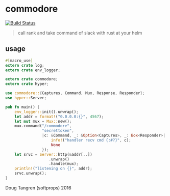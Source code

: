 # commodore

[![Build Status](https://travis-ci.org/softprops/commodore.svg?branch=master)](https://travis-ci.org/softprops/commodore)

> call rank and take command of slack with rust at your helm

## usage

```rust
#[macro_use]
extern crate log;
extern crate env_logger;

extern crate commodore;
extern crate hyper;

use commodore::{Captures, Command, Mux, Response, Responder};
use hyper::Server;

pub fn main() {
    env_logger::init().unwrap();
    let addr = format!("0.0.0.0:{}", 4567);
    let mut mux = Mux::new();
    mux.command("/commodore",
                "secrettoken",
                |c: &Command, _: &Option<Captures>, _: Box<Responder>| -> Option<Response> {
                    info!("handler recv cmd {:#?}", c);
                    None
                });
    let srvc = Server::http(&addr[..])
                   .unwrap()
                   .handle(mux);
    println!("listening on {}", addr);
    srvc.unwrap();
}
```

Doug Tangren (softprops) 2016

